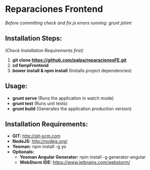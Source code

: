 Reparaciones Frontend
============

*Before committing check and fix js errors running: grunt jshint*

Installation Steps:
--------
*(Check Installation Requirements first)*
  
 1. **git clone https://github.com/palpa/reparacionesFE.git**
 2. **cd fampFrontend**
 3. **bower install & npm install** (Installs project dependencies)

Usage:
--------
 * **grunt serve** (Runs the application in watch mode)
 * **grunt test** (Runs unit tests)
 * **grunt build** (Generates the application production version)


Installation Requirements:
--------
* **GIT:** http://git-scm.com
* **NodeJS:** http://nodejs.org/
* **Yeoman:** npm install -g yo
* **Optionals:**
    * **Yeoman Angular Generator:** npm install -g generator-angular
    * **WebStorm IDE:** https://www.jetbrains.com/webstorm/
